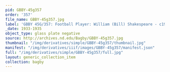 ```yaml
---
pid: GBBY-45g357
order: '357'
file_name: GBBY-45g357.jpg
label: 'GBBY 45G/357: Football Player: William (Bill) Shakespeare - c1933-1935'
_date: 1933-1935
object_type: glass plate negative
source: http://archives.nd.edu/Bagby/GBBY-45g357.jpg
thumbnail: "/img/derivatives/simple/GBBY-45g357/thumbnail.jpg"
manifest: "/img/derivatives/iiif/images/GBBY-45g357/manifest.json"
full: "/img/derivatives/simple/GBBY-45g357/full.jpg"
layout: generic_collection_item
collection: bagby
---
```

